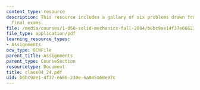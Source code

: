 ```yaml
---
content_type: resource
description: This resource includes a gallary of six problems drawn from past years?
  final exams.
file: /media/courses/1-050-solid-mechanics-fall-2004/b6bc9ae14f37e666230e6a845a60e97c_class04_24.pdf
file_type: application/pdf
learning_resource_types:
- Assignments
ocw_type: OCWFile
parent_title: Assignments
parent_type: CourseSection
resourcetype: Document
title: class04_24.pdf
uid: b6bc9ae1-4f37-e666-230e-6a845a60e97c
---
```


